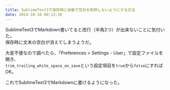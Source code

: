```yaml
---
title: SublimeText3で保存時に自動で空白を削除しないようにする方法
date: 2014-10-18 00:13:10
---
```


SublimeText3でMarkdown書いてると改行（半角2つ）が出来ないことに気付いた。  
保存時に文末の空白が消えてしまうようだ。

大変不便なので調べたら、「Preferences > Settings - User」で設定ファイルを開き、  
`trim_trailing_white_space_on_save`という設定項目を`true`から`false`にすればOK。

これでSublimeText3でMarkdownに書けるようになった。